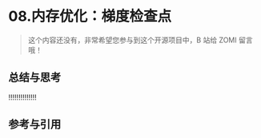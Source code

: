 <!--Copyright © ZOMI 适用于[License](https://github.com/Infrasys-AI/AIInfra)版权许可-->

# 08.内存优化：梯度检查点

> 这个内容还没有，非常希望您参与到这个开源项目中，B 站给 ZOMI 留言哦！

## 总结与思考

!!!!!!!!!!!!!!

## 参考与引用
